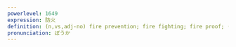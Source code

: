 ```yaml
---
powerlevel: 1649
expression: 防火
definition: (n,vs,adj-no) fire prevention; fire fighting; fire proof; (P)
pronunciation: ぼうか
---
```

